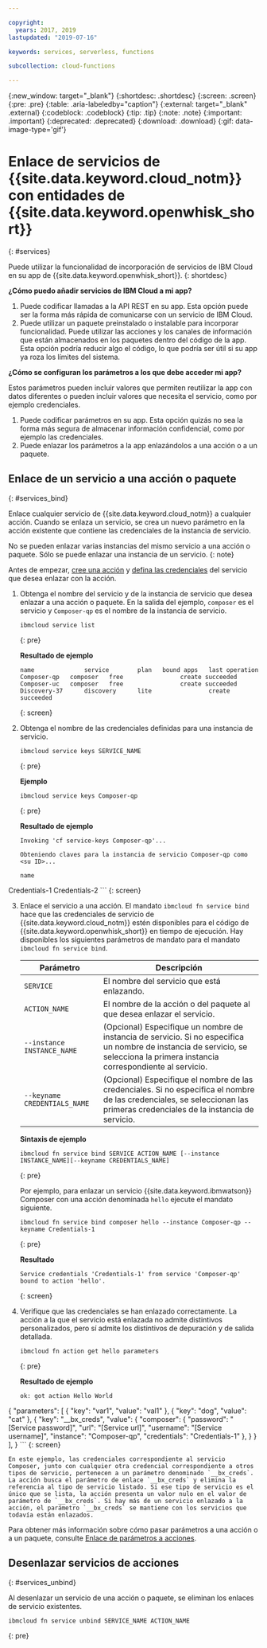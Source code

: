 ```yaml
---

copyright:
  years: 2017, 2019
lastupdated: "2019-07-16"

keywords: services, serverless, functions

subcollection: cloud-functions

---
```


{:new_window: target="_blank"}
{:shortdesc: .shortdesc}
{:screen: .screen}
{:pre: .pre}
{:table: .aria-labeledby="caption"}
{:external: target="_blank" .external}
{:codeblock: .codeblock}
{:tip: .tip}
{:note: .note}
{:important: .important}
{:deprecated: .deprecated}
{:download: .download}
{:gif: data-image-type='gif'}


# Enlace de servicios de {{site.data.keyword.cloud_notm}} con entidades de {{site.data.keyword.openwhisk_short}}
{: #services}

Puede utilizar la funcionalidad de incorporación de servicios de IBM Cloud en su app de {{site.data.keyword.openwhisk_short}}.
{: shortdesc}

**¿Cómo puedo añadir servicios de IBM Cloud a mi app?**

1. Puede codificar llamadas a la API REST en su app. Esta opción puede ser la forma más rápida de comunicarse con un servicio de IBM Cloud.
2. Puede utilizar un paquete preinstalado o instalable para incorporar funcionalidad. Puede utilizar las acciones y los canales de información que están almacenados en los paquetes dentro del código de la app. Esta opción podría reducir algo el código, lo que podría ser útil si su app ya roza los límites del sistema.


**¿Cómo se configuran los parámetros a los que debe acceder mi app?**

Estos parámetros pueden incluir valores que permiten reutilizar la app con datos diferentes o pueden incluir valores que necesita el servicio, como por ejemplo credenciales. 
1. Puede codificar parámetros en su app. Esta opción quizás no sea la forma más segura de almacenar información confidencial, como por ejemplo las credenciales.
2. Puede enlazar los parámetros a la app enlazándolos a una acción o a un paquete.


## Enlace de un servicio a una acción o paquete
{: #services_bind}

Enlace cualquier servicio de {{site.data.keyword.cloud_notm}} a cualquier acción. Cuando se enlaza un servicio, se crea un nuevo parámetro en la acción existente que contiene las credenciales de la instancia de servicio.

No se pueden enlazar varias instancias del mismo servicio a una acción o paquete. Sólo se puede enlazar una instancia de un servicio.
{: note}

Antes de empezar, [cree una acción](/docs/openwhisk?topic=cloud-functions-actions) y [defina las credenciales](/docs/resources?topic=resources-externalapp#externalapp) del servicio que desea enlazar con la acción.

1. Obtenga el nombre del servicio y de la instancia de servicio que desea enlazar a una acción o paquete. En la salida del ejemplo, `composer` es el servicio y `Composer-qp` es el nombre de la instancia de servicio.
    ```
    ibmcloud service list
    ```
    {: pre}

    **Resultado de ejemplo**
    ```
    name              service        plan   bound apps   last operation
    Composer-qp   composer   free                create succeeded
    Composer-uc   composer   free                create succeeded
    Discovery-37      discovery      lite                create succeeded
    ```
    {: screen}

2. Obtenga el nombre de las credenciales definidas para una instancia de servicio.
    ```
    ibmcloud service keys SERVICE_NAME
    ```
    {: pre}

    **Ejemplo**
    ```
    ibmcloud service keys Composer-qp
    ```
    {: pre}

    **Resultado de ejemplo**
    ```
    Invoking 'cf service-keys Composer-qp'...

    Obteniendo claves para la instancia de servicio Composer-qp como <su ID>...

    name
Credentials-1
Credentials-2
    ```
    {: screen}

3. Enlace el servicio a una acción. El mandato `ibmcloud fn service bind` hace que las credenciales de servicio de {{site.data.keyword.cloud_notm}} estén disponibles para el código de {{site.data.keyword.openwhisk_short}} en tiempo de ejecución. Hay disponibles los siguientes parámetros de mandato para el mandato `ibmcloud fn service bind`.

    <table>
    <thead>
        <tr>
        <th>Parámetro</th>
        <th>Descripción</th>
        </tr>
    </thead>
    <tbody>
        <tr>
        <td><code>SERVICE</code></td>
        <td>El nombre del servicio que está enlazando.</td>
        </tr>
        <tr>
        <td><code>ACTION_NAME</code></td>
        <td>El nombre de la acción o del paquete al que desea enlazar el servicio.</td>
        </tr>
        <tr>
        <td><code>--instance INSTANCE_NAME</code></td>
        <td>(Opcional) Especifique un nombre de instancia de servicio. Si no especifica un nombre de instancia de servicio, se selecciona la primera instancia correspondiente al servicio.</td>
        </tr>
        <tr>
        <td><code>--keyname CREDENTIALS_NAME</code></td>
        <td>(Opcional) Especifique el nombre de las credenciales. Si no especifica el nombre de las credenciales, se seleccionan las primeras credenciales de la instancia de servicio.</td>
        </tr>
    </tbody>
    </table>

    **Sintaxis de ejemplo** 
    ```
    ibmcloud fn service bind SERVICE ACTION_NAME [--instance INSTANCE_NAME][--keyname CREDENTIALS_NAME]
    ```
    {: pre}

    Por ejemplo, para enlazar un servicio {{site.data.keyword.ibmwatson}} Composer con una acción denominada `hello` ejecute el mandato siguiente.
    ```
    ibmcloud fn service bind composer hello --instance Composer-qp --keyname Credentials-1
    ```
    {: pre}

    **Resultado**
    ```
    Service credentials 'Credentials-1' from service 'Composer-qp' bound to action 'hello'.
    ```
    {: screen}

4. Verifique que las credenciales se han enlazado correctamente. La acción a la que el servicio está enlazada no admite distintivos personalizados, pero sí admite los distintivos de depuración y de salida detallada.

    ```
    ibmcloud fn action get hello parameters
    ```
    {: pre}

    **Resultado de ejemplo**
    ```
    ok: got action Hello World
{
        "parameters": [
        {
                "key": "var1",
            "value": "val1"
            },
            {
                "key": "dog",
            "value": "cat"
            },
            {
                "key": "__bx_creds",
            "value": {
                    "composer": {
                        "password": "[Service password]",
                        "url": "[Service url]",
                        "username": "[Service username]",
                        "instance": "Composer-qp",
                        "credentials": "Credentials-1"
                    },
                }
            }
        ],
    }
    ```
    {: screen}

    En este ejemplo, las credenciales correspondiente al servicio Composer, junto con cualquier otra credencial correspondiente a otros tipos de servicio, pertenecen a un parámetro denominado `__bx_creds`. La acción busca el parámetro de enlace `__bx_creds` y elimina la referencia al tipo de servicio listado. Si ese tipo de servicio es el único que se lista, la acción presenta un valor nulo en el valor de parámetro de `__bx_creds`. Si hay más de un servicio enlazado a la acción, el parámetro `__bx_creds` se mantiene con los servicios que todavía están enlazados.

Para obtener más información sobre cómo pasar parámetros a una acción o a un paquete, consulte [Enlace de parámetros a acciones](/docs/openwhisk?topic=cloud-functions-actions#actions_params).

## Desenlazar servicios de acciones
{: #services_unbind}

Al desenlazar un servicio de una acción o paquete, se eliminan los enlaces de servicio existentes.

```
ibmcloud fn service unbind SERVICE_NAME ACTION_NAME
```
{: pre}


